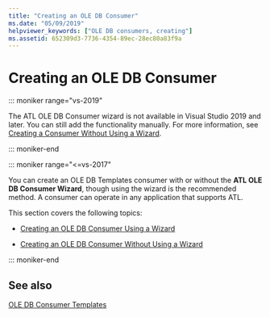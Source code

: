 ```yaml
---
title: "Creating an OLE DB Consumer"
ms.date: "05/09/2019"
helpviewer_keywords: ["OLE DB consumers, creating"]
ms.assetid: 652309d3-7736-4354-89ec-28ec80a83f9a
---
```

# Creating an OLE DB Consumer

::: moniker range="vs-2019"

The ATL OLE DB Consumer wizard is not available in Visual Studio 2019 and later. You can still add the functionality manually. For more information, see [Creating a Consumer Without Using a Wizard](creating-a-consumer-without-using-a-wizard.md).

::: moniker-end

::: moniker range="<=vs-2017"

You can create an OLE DB Templates consumer with or without the **ATL OLE DB Consumer Wizard**, though using the wizard is the recommended method. A consumer can operate in any application that supports ATL.

This section covers the following topics:

- [Creating an OLE DB Consumer Using a Wizard](../../data/oledb/creating-an-ole-db-consumer-using-a-wizard.md)

- [Creating an OLE DB Consumer Without Using a Wizard](../../data/oledb/creating-a-consumer-without-using-a-wizard.md)

::: moniker-end

## See also

[OLE DB Consumer Templates](../../data/oledb/ole-db-consumer-templates-cpp.md)
